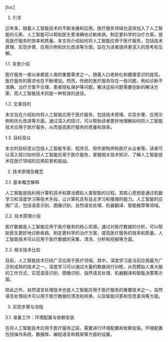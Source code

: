 
[toc]                    
                
                
1. 引言

近年来，随着人工智能技术的不断发展和应用，医疗服务领域也逐渐加入了人工智能的元素。人工智能可以帮助医生更准确地诊断疾病，制定更科学的治疗方案，提高医疗服务的效率和质量。本文将介绍如何将人工智能应用于医疗服务，包括技术原理、实现步骤、应用示例和优化改进等方面，旨在为读者提供更深入的思考和见解。

1.1. 背景介绍

医疗服务一直以来都是人类的重要需求之一。随着人口老龄化和健康意识的提高，医疗服务的需求也在不断增加。然而，传统的医疗服务存在一些问题，例如诊断不准确、治疗方案不合理、患者隐私保护等问题。解决这些问题需要创新的解决方案，而人工智能技术则是一种有效的途径。

1.2. 文章目的

本文旨在介绍如何将人工智能应用于医疗服务，包括技术原理、实现步骤、应用示例和优化改进等方面。通过深入的探讨，可以帮助读者更好地理解如何将人工智能技术应用于医疗服务，从而提高医疗服务的质量和效率。

1.3. 目标受众

本文的目标受众包括人工智能专家、程序员、软件架构师和医疗从业者等。读者可以深入探讨如何将人工智能应用于医疗服务，掌握相关技术知识，了解人工智能技术在医疗领域的应用前景和挑战。

2. 技术原理及概念

2.1. 基本概念解释

人工智能是指利用计算机技术和算法模拟人类智能的过程。其核心思想是通过机器学习和深度学习等技术手段，让计算机具有自主学习和推理的能力。人工智能的应用广泛，包括语音识别、图像识别、自然语言处理、机器翻译、智能推荐等领域。

2.2. 技术原理介绍

医疗数据是人工智能应用于医疗服务的核心资源。通过对医疗数据的分析，可以帮助医生更好地诊断疾病、制定更科学的治疗方案，提高医疗服务的效率和质量。人工智能技术可以应用于医疗数据的采集、清洗、分析和挖掘等方面。

2.3. 相关技术比较

目前，人工智能技术已经广泛应用于医疗领域。其中，深度学习是当前应用最为广泛和成熟的技术之一。深度学习可以通过大量的数据进行训练，从而模拟人类大脑的工作方式，实现语音识别、图像识别、自然语言处理、机器翻译和智能决策等方面。

除此之外，自然语言处理技术也是人工智能应用于医疗服务的重要技术之一。自然语言处理技术可以用于医疗数据的清洗和转换，以及智能问答和信息查询等方面。

3. 实现步骤与流程

3.1. 准备工作：环境配置与依赖安装

在将人工智能技术应用于医疗服务之前，需要进行环境配置和依赖安装。环境配置包括操作系统、数据库、编程语言和框架等方面的设置。

